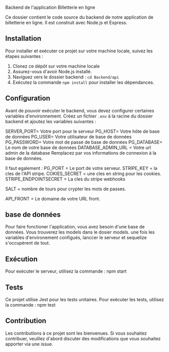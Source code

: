 
Backend de l'application Billetterie en ligne

Ce dossier contient le code source du backend de notre application de billetterie en ligne. Il est construit avec Node.js et Express.

## Installation

Pour installer et exécuter ce projet sur votre machine locale, suivez les étapes suivantes :

1. Clonez ce dépôt sur votre machine locale 
2. Assurez-vous d'avoir Node.js installé. 
3. Naviguez vers le dossier backend : `cd Backend/api`
4. Exécutez la commande `npm install` pour installer les dépendances.

## Configuration

Avant de pouvoir exécuter le backend, vous devez configurer certaines variables d'environnement. Créez un fichier `.env` à la racine du dossier backend et ajoutez les variables suivantes :

SERVER_PORT= Votre port pour le serveur
PG_HOST= Votre hôte de base de données
PG_USER= Votre utilisateur de base de données
PG_PASSWORD= Votre mot de passe de base de données
PG_DATABASE= Le nom de votre base de données
DATABASE_ADMIN_URL = Votre url admin de la database 
Remplacez par vos informations de connexion à la base de données.

Il faut egalement : 
PG_PORT = Le port de votre serveur. 
STRIPE_KEY = la cles de l'API stripe.
COKIES_SECRET = une cles en string pour les cookies.
STRIPE_ENDPOINTSECRET = La cles du stripe webhooks


SALT = nombre de tours pour crypter les mots de passes. 

API_FRONT = Le domaine de votre URL front. 


 ## base de données 

 Pour faire fonctioner l'application, vous avez besoin d'une base de données. Vous trouverez les models dans le dosier models. une fois les variables d'environement configués, lanccer le serveur et sequelize s'occupèrent de tout. 

## Exécution

Pour exécuter le serveur, utilisez la commande : npm start

## Tests
Ce projet utilise Jest pour les tests unitaires. Pour exécuter les tests, utilisez la commande : npm test

## Contribution
Les contributions à ce projet sont les bienvenues. Si vous souhaitez contribuer, veuillez d'abord discuter des modifications que vous souhaitez apporter via une issue.

